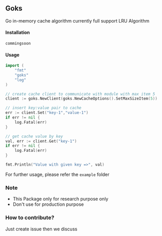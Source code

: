 ## Goks
Go in-memory cache algorithm currently full support LRU Algorithm  

#### Installation
`commingsoon`

#### Usage

```go
import (
    "fmt"
    "goks"
    "log"
)

// create cache client to communicate with module with max item 5 
client := goks.NewClient(goks.NewCacheOptions().SetMaxSizeItem(5))

// insert key:value pair to cache
err := client.Set("key-1","value-1")
if err != nil {
    log.Fatal(err)
}

// get cache value by key 
val, err := client.Get("key-1")
if err != nil {
    log.Fatal(err)
}

fmt.Println("Value with given key =>", val)
```
For further usage, please refer the `example` folder

### Note
- This Package only for research purpose only 
- Don't use for production purpose 

### How to contribute?
Just create issue then we discuss 